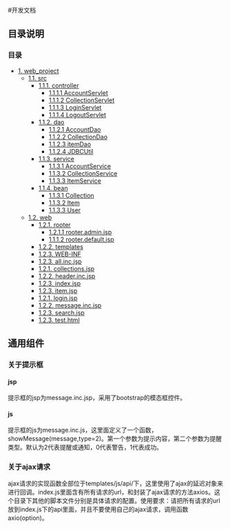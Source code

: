 #开发文档
## 目录说明
### 目录
<!-- TOC -->

- [1. web_project](#)
  - [1.1. src](#)
    - [1.1.1. controller](#)
      - [1.1.1.1 AccountServlet](#)
      - [1.1.1.2 CollectionServlet](#)
      - [1.1.1.3 LoginServlet](#)
      - [1.1.1.4 LogoutServlet](#)
    - [1.1.2. dao ](#)
      - [1.1.2.1 AccountDao](#)
      - [1.1.2.2 CollectionDao](#)
      - [1.1.2.3 itemDao](#)
      - [1.1.2.4 JDBCUtil](#)
    - [1.1.3. service](#)
      - [1.1.3.1 AccountService](#)
      - [1.1.3.2 CollectionService](#)
      - [1.1.3.3 ItemService](#)
    - [1.1.4. bean](#)
      - [1.1.3.1 Collection](#)
      - [1.1.3.2 Item](#)
      - [1.1.3.3 User](#)
  - [1.2. web](#12-appgeo)
    - [1.2.1. rooter](#)
      - [1.2.1.1 rooter.admin.jsp](#)
      - [1.1.1.2 rooter.default.jsp](#)      
    - [1.2.2. templates](#)
    - [1.2.3. WEB-INF](#)
    - [1.2.3. all.inc.jsp](#)
    - [1.2.1. collections.jsp](#)
    - [1.2.2. header.inc.jsp](#)
    - [1.2.3. index.jsp](#)
    - [1.2.3. item.jsp](#)
    - [1.2.1. login.jsp](#)
    - [1.2.2. message.inc.jsp](#)
    - [1.2.3. search.jsp](#)
    - [1.2.3. test.html](#)
<!-- /TOC -->
## 通用组件
### 关于提示框
#### jsp
提示框的jsp为message.inc.jsp，采用了bootstrap的模态框控件。
#### js
提示框的js为message.inc.js，这里面定义了一个函数，showMessage(message,type=2)。第一个参数为提示内容，第二个参数为提醒类型。默认为2代表提醒或通知，0代表警告，1代表成功。
### 关于ajax请求
ajax请求的实现函数全部位于templates/js/api/下，这里使用了ajax的延迟对象来进行回调。index.js里面含有所有请求的url，和封装了ajax请求的方法axios。这个目录下其他的脚本文件分别是具体请求的配置。使用要求：请把所有请求的url放到index.js下的api里面，并且不要使用自己的ajax请求，调用函数axio(option)。
###

